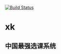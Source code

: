 [![Build Status](https://travis-ci.org/sayByeTheory/xk.svg?branch=master)](https://travis-ci.org/sayByeTheory/xk)
# xk

中国最强选课系统
---
